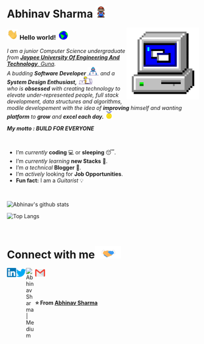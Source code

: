 # Abhinav Sharma&nbsp;<img src="https://github.com/abhinavsharma629/abhinavsharma629/blob/master/Assets/Mario_Hello_Big.gif" width="30px">

<img align="right" alt="PC GIF" src="https://github.com/abhinavsharma629/abhinavsharma629/blob/master/Assets/PC.gif" width="190" />

### <img src="https://github.com/abhinavsharma629/abhinavsharma629/blob/master/Assets/Hi.gif" width="29px"> **Hello world!** &nbsp;<img src="https://github.com/abhinavsharma629/abhinavsharma629/blob/master/Assets/Earth.gif" width="24px">

<p>
  <em>
    I am a junior Computer Science undergraduate from <a href="juet.ac.in"> <b>Jaypee University Of Engineering And Technology</b>, Guna</a>. <br>
    A budding <b>Software Developer</b> <img src="https://github.com/abhinavsharma629/abhinavsharma629/blob/master/Assets/Developer.gif" width="30px"> and a <b>System Design    Enthusiast,</b>&nbsp;<img src="https://github.com/abhinavsharma629/abhinavsharma629/blob/master/Assets/Designer.gif" width="36px"><br>who is <b>obsessed</b>
    with creating technology to elevate under-represented people, full stack development, data structures and algorithms, modile developement
    with the idea of <b>improving</b> himself and wanting <b>platform</b> to 
    <b>grow</b> and 
    <b>excel each day.</b> <img src="https://github.com/abhinavsharma629/abhinavsharma629/blob/master/Assets/Medal.gif" width="20px">
    <br>
    
   <b> My motto : BUILD FOR EVERYONE </b>
  </em>  
</p>


<br>

- I’m *currently* **coding** 💻 or **sleeping** 😴.
- I’m *currently learning* **new Stacks** 💪.
- I’m *a technical* **Blogger** 💪.
- I’m *actively* looking for **Job Opportunities**.
- **Fun fact:** I am a *Guitarist* 💡

<br>


![Abhinav's github stats](https://github-readme-stats.vercel.app/api?username=abhinavsharma629&show_icons=true&hide_border=true&title_color=ffffff&icon_color=bb2acf&text_color=daf7dc&bg_color=151515)

![Top Langs](https://github-readme-stats.vercel.app/api/top-langs/?username=abhinavsharma629&&show_icons=true&title_color=ffffff&icon_color=bb2acf&text_color=daf7dc&bg_color=151515)

<br>

# Connect with me<img src="https://github.com/abhinavsharma629/abhinavsharma629/blob/master/Assets/Handshake.gif" height="32px">

  <a href="https://www.linkedin.com/in/abhinav-sharma-839119152/">
    <img align="left" alt="Abhinav Sharma | Linkedin" width="24px" src="https://github.com/abhinavsharma629/abhinavsharma629/blob/master/Assets/Linkedin.svg" />
  </a>
  <a href="https://twitter.com/abhinav26925233">
    <img align="left" alt="Abhinav Sharma | Twitter" width="26px" src="https://github.com/abhinavsharma629/abhinavsharma629/blob/master/Assets/Twitter.svg" />
  </a>
  <a href="https://medium.com/@abhinavsharma_48007">
    <img align="left" alt="Abhinav Sharma | Medium" width="24px" src="https://cdn.svgporn.com/logos/medium.svg" />
  </a>
  <a href="mailto:abhinavsharma629@gmail.com">
    <img align="left" alt="Abhinav Sharma | Gmail" width="26px" src="https://github.com/abhinavsharma629/abhinavsharma629/blob/master/Assets/Gmail.svg" />
  </a>

<br><br><br><br>

**⭐️ From [Abhinav Sharma](https://github.com/abhinavsharma629)**
